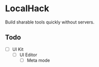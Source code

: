 # LocalHack

Build sharable tools quickly without servers.

## Todo

- [ ] UI Kit
  - [ ] UI Editor
    - [ ] Meta mode
